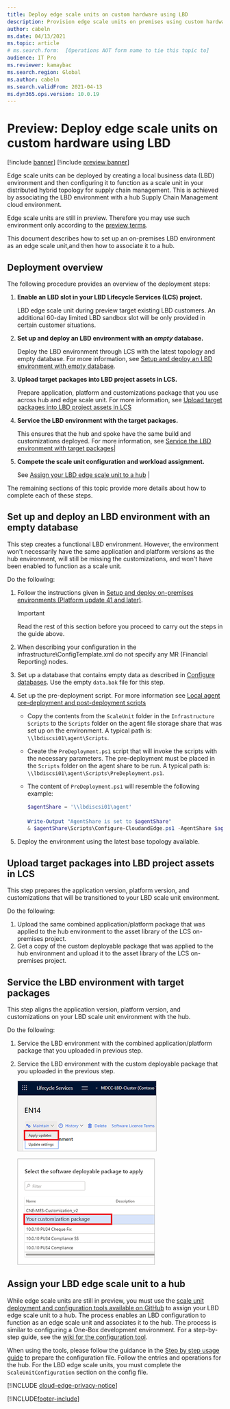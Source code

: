 ```yaml
---
title: Deploy edge scale units on custom hardware using LBD
description: Provision edge scale units on premises using custom hardware and LBD based deployment
author: cabeln
ms.date: 04/13/2021
ms.topic: article
# ms.search.form:  [Operations AOT form name to tie this topic to]
audience: IT Pro
ms.reviewer: kamaybac
ms.search.region: Global
ms.author: cabeln
ms.search.validFrom: 2021-04-13
ms.dyn365.ops.version: 10.0.19
---
```


# Preview: Deploy edge scale units on custom hardware using LBD

[!include [banner](../includes/banner.md)]
[!include [preview banner](../includes/preview-banner.md)]

Edge scale units can be deployed by creating a local business data (LBD) environment and then configuring it to function as a scale unit in your distributed hybrid topology for supply chain management. This is achieved by associating the LBD environment with a hub Supply Chain Management cloud environment.  

Edge scale units are still in preview. Therefore you may use such environment only according to the [preview terms](https://aka.ms/scmcnepreviewterms).

This document describes how to set up an on-premises LBD environment as an edge scale unit,and then how to associate it to a hub.

## Deployment overview

The following procedure provides an overview of the deployment steps:

1. **Enable an LBD slot in your LBD Lifecycle Services (LCS) project.**

    LBD edge scale unit during preview target existing LBD customers. An additional 60-day limited LBD sandbox slot will be only provided in certain customer situations.

1. **Set up and deploy an LBD environment with an *empty* database.**

    Deploy the LBD environment through LCS with the latest topology and empty database. For more information, see [Setup and deploy an LBD environment with empty database](#set-up-deploy).

1. **Upload target packages into LBD project assets in LCS.**

    Prepare application, platform and customizations package that you use across hub and edge scale unit. For more information, see [Upload target packages into LBD project assets in LCS](#upload-packages)

1. **Service the LBD environment with the target packages.**

    This ensures that the hub and spoke have the same build and customizations deployed. For more information, see [Service the LBD environment with target packages](#service-target-packages)|

1. **Compete the scale unit configuration and workload assignment.**

    See [Assign your LBD edge scale unit to a hub](#assign-edge-to-hub) |

The remaining sections of this topic provide more details about how to complete each of these steps.

<a name="set-up-deploy"></a>

## Set up and deploy an LBD environment with an empty database

This step creates a functional LBD environment. However, the environment won't necessarily have the same application and platform versions as the hub environment, will still be missing the customizations, and won't have been enabled to function as a scale unit.

Do the following:

1. Follow the instructions given in [Setup and deploy on-premises environments (Platform update 41 and later)](../../fin-ops-core/dev-itpro/deployment/setup-deploy-on-premises-pu41.md).

    > [!IMPORTANT]
    > Read the rest of this section before you proceed to carry out the steps in the guide above.

1. When describing your configuration in the infrastructure\ConfigTemplate.xml do not specify any MR (Financial Reporting) nodes.
1. Set up a database that contains empty data as described in [Configure databases](../../fin-ops-core/dev-itpro/deployment/setup-deploy-on-premises-pu41.md#configuredb). Use the empty `data.bak` file for this step.
1. Set up the pre-deployment script. For more information see [Local agent pre-deployment and post-deployment scripts](../../fin-ops-core/dev-itpro/lifecycle-services/pre-post-scripts.md)

    - Copy the contents from the `ScaleUnit` folder in the `Infrastructure Scripts` to the `Scripts` folder on the agent file storage share that was set up on the environment. A typical path is: `\\lbdiscsi01\agent\Scripts`.
    - Create the `PreDeployment.ps1` script that will invoke the scripts with the necessary parameters. The pre-deployment must be placed in the `Scripts` folder on the agent share to be run. A typical path is: `\\lbdiscsi01\agent\Scripts\PreDeployment.ps1`.
    - The content of `PreDeployment.ps1` will resemble the following example:

        ```powershell
        $agentShare = '\\lbdiscsi01\agent'
        
        Write-Output "AgentShare is set to $agentShare" 
        & $agentShare\Scripts\Configure-CloudandEdge.ps1 -AgentShare $agentShare -InstanceId '@A' -DatabaseServer 'lbdsqla01.contoso.com' -DatabaseName 'AXDB'
        ```

1. Deploy the environment using the latest base topology available.

<a name="upload-packages"></a>

## Upload target packages into LBD project assets in LCS

This step prepares the application version, platform version, and customizations that will be transitioned to your LBD scale unit environment.

Do the following:

1. Upload the same combined application/platform package that was applied to the hub environment to the asset library of the LCS on-premises project.
1. Get a copy of the custom deployable package that was applied to the hub environment and upload it to the asset library of the LCS on-premises project.

<a name="service-target-packages"></a>

## Service the LBD environment with target packages

This step aligns the application version, platform version, and customizations on your LBD scale unit environment with the hub.

Do the following:

1. Service the LBD environment with the combined application/platform package that you uploaded in previous step.
1. Service the LBD environment with the custom deployable package that you uploaded in the previous step.

    ![Service LBD environment 1](media/cloud_edge-lbd-lcs-servicelbdenv1.png "Service LBD environment 1")

    ![Service LBD environment 2](media/cloud_edge-lbd-lcs-servicelbdenv2.png "Service LBD environment 2")

<a name="assign-edge-to-hub"></a>

## Assign your LBD edge scale unit to a hub

While edge scale units are still in preview, you must use the [scale unit deployment and configuration tools available on GitHub](https://github.com/microsoft/SCMScaleUnitDevTools) to assign your LBD edge scale unit to a hub. The process enables an LBD configuration to function as an edge scale unit and associates it to the hub. The process is similar to configuring a One-Box development environment. For a step-by-step guide, see the [wiki for the configuration tool](https://github.com/microsoft/SCMScaleUnitDevTools/wiki/Step-by-step-usage-guide).

When using the tools, please follow the guidance in the [Step by step usage guide](https://github.com/microsoft/SCMScaleUnitDevTools/wiki/Step-by-step-usage-guide) to prepare the configuration file. Follow the entries and operations for the hub. For the LBD edge scale units, you must complete the `ScaleUnitConfiguration` section on the config file.

[!INCLUDE [cloud-edge-privacy-notice](../../includes/cloud-edge-privacy-notice.md)]

[!INCLUDE[footer-include](../../includes/footer-banner.md)]
